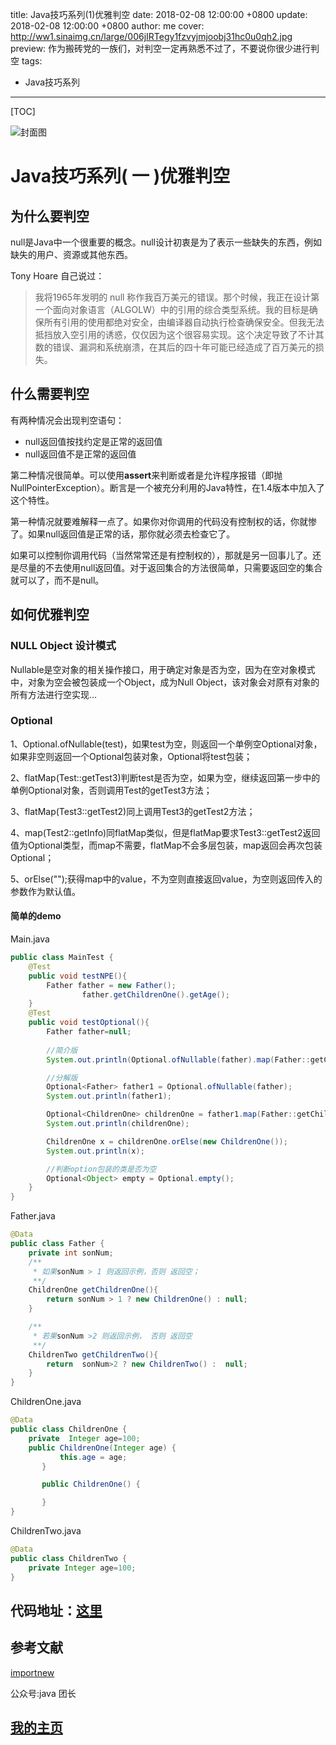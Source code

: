title:  Java技巧系列(1)优雅判空
date: 2018-02-08 12:00:00 +0800
update: 2018-02-08 12:00:00 +0800
author: me
cover: http://ww1.sinaimg.cn/large/006jIRTegy1fzvyjmjoobj31hc0u0qh2.jpg
preview:  作为搬砖党的一族们，对判空一定再熟悉不过了，不要说你很少进行判空
tags:

  -  Java技巧系列

---



[TOC]

![封面图](http://ww1.sinaimg.cn/large/006jIRTegy1fzvyjmjoobj31hc0u0qh2.jpg)

# Java技巧系列( 一 )优雅判空

## 为什么要判空

null是Java中一个很重要的概念。null设计初衷是为了表示一些缺失的东西，例如缺失的用户、资源或其他东西。

Tony Hoare 自己说过：

> 我将1965年发明的 null 称作我百万美元的错误。那个时候，我正在设计第一个面向对象语言（ALGOLW）中的引用的综合类型系统。我的目标是确保所有引用的使用都绝对安全，由编译器自动执行检查确保安全。但我无法抵挡放入空引用的诱惑，仅仅因为这个很容易实现。这个决定导致了不计其数的错误、漏洞和系统崩溃，在其后的四十年可能已经造成了百万美元的损失。

## 什么需要判空

有两种情况会出现判空语句：

* null返回值按找约定是正常的返回值
* null返回值不是正常的返回值

第二种情况很简单。可以使用**assert**来判断或者是允许程序报错（即抛NullPointerException）。断言是一个被充分利用的Java特性，在1.4版本中加入了这个特性。

第一种情况就要难解释一点了。如果你对你调用的代码没有控制权的话，你就惨了。如果null返回值是正常的话，那你就必须去检查它了。

如果可以控制你调用代码（当然常常还是有控制权的），那就是另一回事儿了。还是尽量的不去使用null返回值。对于返回集合的方法很简单，只需要返回空的集合就可以了，而不是null。

## 如何优雅判空

### NULL Object 设计模式

Nullable是空对象的相关操作接口，用于确定对象是否为空，因为在空对象模式中，对象为空会被包装成一个Object，成为Null Object，该对象会对原有对象的所有方法进行空实现…

### Optional

1、Optional.ofNullable(test)，如果test为空，则返回一个单例空Optional对象，如果非空则返回一个Optional包装对象，Optional将test包装；

2、flatMap(Test::getTest3)判断test是否为空，如果为空，继续返回第一步中的单例Optional对象，否则调用Test的getTest3方法；

3、flatMap(Test3::getTest2)同上调用Test3的getTest2方法；

4、map(Test2::getInfo)同flatMap类似，但是flatMap要求Test3::getTest2返回值为Optional类型，而map不需要，flatMap不会多层包装，map返回会再次包装Optional；

5、orElse("");获得map中的value，不为空则直接返回value，为空则返回传入的参数作为默认值。



#### 简单的demo

Main.java

```java
public class MainTest {
    @Test
    public void testNPE(){
        Father father = new Father();
                father.getChildrenOne().getAge();
    }
    @Test
    public void testOptional(){
        Father father=null;
        
        //简介版
        System.out.println(Optional.ofNullable(father).map(Father::getChildrenOne).orElse(null));

        //分解版
        Optional<Father> father1 = Optional.ofNullable(father);
        System.out.println(father1);

        Optional<ChildrenOne> childrenOne = father1.map(Father::getChildrenOne);
        System.out.println(childrenOne);

        ChildrenOne x = childrenOne.orElse(new ChildrenOne());
        System.out.println(x);

        //判断option包装的类是否为空
        Optional<Object> empty = Optional.empty();
    }
}
```

Father.java

```java
@Data
public class Father {
    private int sonNum;
    /**
     * 如果sonNum > 1 则返回示例，否则 返回空；
     **/
    ChildrenOne getChildrenOne(){
        return sonNum > 1 ? new ChildrenOne() : null;
    }

    /**
     * 若果sonNum >2 则返回示例， 否则 返回空
     **/
    ChildrenTwo getChildrenTwo(){
        return  sonNum>2 ? new ChildrenTwo() :  null;
    }
}
```

ChildrenOne.java

```java
@Data
public class ChildrenOne {
    private  Integer age=100;
    public ChildrenOne(Integer age) {
           this.age = age;
       }

       public ChildrenOne() {

       }
}
```

ChildrenTwo.java

```java
@Data
public class ChildrenTwo {
    private Integer age=100;
}
```

## 代码地址：[这里](https://github.com/suveng/demo/tree/%E4%BC%98%E9%9B%85%E5%88%A4%E7%A9%BA)

## 参考文献

[importnew](http://www.importnew.com/)

公众号:java 团长

## [我的主页](https://suveng.github.io/blog/)

